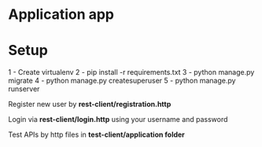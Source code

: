 # Application app
# Setup

1 - Create virtualenv
2 - pip install -r requirements.txt
3 - python manage.py migrate
4 - python manage.py createsuperuser
5 - python manage.py runserver

Register new user by **rest-client/registration.http**

Login via **rest-client/login.http** using your username and password

Test APIs by http files in **test-client/application folder**
